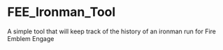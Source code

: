 # FEE_Ironman_Tool
A simple tool that will keep track of the history of an ironman run for Fire Emblem Engage

